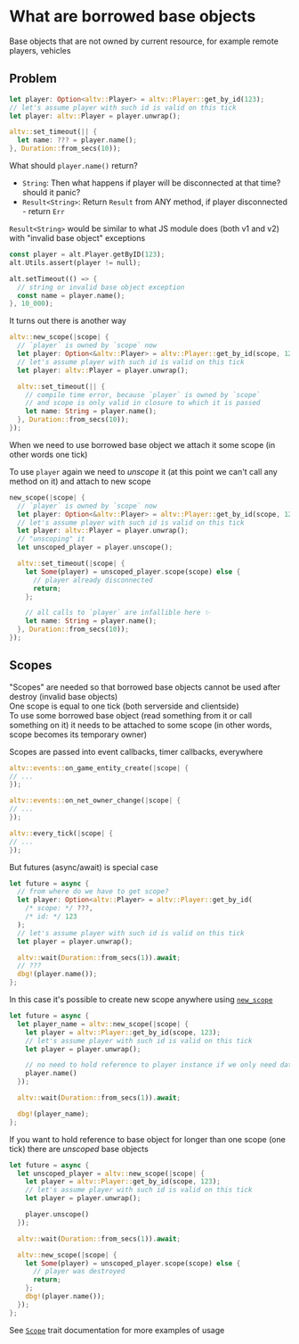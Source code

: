 # What are borrowed base objects

Base objects that are not owned by current resource,
for example remote players, vehicles

## Problem

```rust
let player: Option<altv::Player> = altv::Player::get_by_id(123);
// let's assume player with such id is valid on this tick
let player: altv::Player = player.unwrap();

altv::set_timeout(|| {
  let name: ??? = player.name();
}, Duration::from_secs(10));
```

What should `player.name()` return?

- `String`: Then what happens if player will be disconnected at that time? should it panic?
- `Result<String>`: Return `Result` from ANY method, if player disconnected - return `Err`

`Result<String>` would be similar to what JS module does (both v1 and v2) with "invalid base object" exceptions

```rust
const player = alt.Player.getByID(123);
alt.Utils.assert(player != null);

alt.setTimeout(() => {
  // string or invalid base object exception
  const name = player.name();
}, 10_000);
```

It turns out there is another way

```rust
altv::new_scope(|scope| {
  // `player` is owned by `scope` now
  let player: Option<&altv::Player> = altv::Player::get_by_id(scope, 123);
  // let's assume player with such id is valid on this tick
  let player: altv::Player = player.unwrap();

  altv::set_timeout(|| {
    // compile time error, because `player` is owned by `scope`
    // and scope is only valid in closure to which it is passed
    let name: String = player.name();
  }, Duration::from_secs(10));
});
```

When we need to use borrowed base object we attach it some scope (in other words one tick)

To use `player` again we need to _unscope_ it (at this point we can't call any method on it) and attach to new scope

```rust
new_scope(|scope| {
  // `player` is owned by `scope` now
  let player: Option<&altv::Player> = altv::Player::get_by_id(scope, 123);
  // let's assume player with such id is valid on this tick
  let player: altv::Player = player.unwrap();
  // "unscoping" it
  let unscoped_player = player.unscope();

  altv::set_timeout(|scope| {
    let Some(player) = unscoped_player.scope(scope) else {
      // player already disconnected
      return;
    };

    // all calls to `player` are infallible here ✨
    let name: String = player.name();
  }, Duration::from_secs(10));
});
```

## Scopes

"Scopes" are needed so that borrowed base objects cannot be used
after destroy (invalid base objects)<br>
One scope is equal to one tick (both serverside and clientside)<br>
To use some borrowed base object (read something from it or call something on it)
it needs to be attached to some scope (in other words, scope becomes its temporary owner)

Scopes are passed into event callbacks, timer callbacks, everywhere

```rust
altv::events::on_game_entity_create(|scope| {
// ...
});

altv::events::on_net_owner_change(|scope| {
// ...
});

altv::every_tick(|scope| {
// ...
});
```

But futures (async/await) is special case

```rust
let future = async {
  // from where do we have to get scope?
  let player: Option<altv::Player> = altv::Player::get_by_id(
    /* scope: */ ???,
    /* id: */ 123
  );
  // let's assume player with such id is valid on this tick
  let player = player.unwrap();

  altv::wait(Duration::from_secs(1)).await;
  // ???
  dbg!(player.name());
};
```

In this case it's possible to create new scope anywhere using [`new_scope`](super::scope::new_scope)

```rust
let future = async {
  let player_name = altv::new_scope(|scope| {
    let player = altv::Player::get_by_id(scope, 123);
    // let's assume player with such id is valid on this tick
    let player = player.unwrap();

    // no need to hold reference to player instance if we only need data from it
    player.name()
  });

  altv::wait(Duration::from_secs(1)).await;

  dbg!(player_name);
};
```

If you want to hold reference to base object for longer than one scope
(one tick) there are _unscoped_ base objects

```rust
let future = async {
  let unscoped_player = altv::new_scope(|scope| {
    let player = altv::Player::get_by_id(scope, 123);
    // let's assume player with such id is valid on this tick
    let player = player.unwrap();

    player.unscope()
  });

  altv::wait(Duration::from_secs(1)).await;

  altv::new_scope(|scope| {
    let Some(player) = unscoped_player.scope(scope) else {
      // player was destroyed
      return;
    };
    dbg!(player.name());
  });
};
```

See [`Scope`](super::scope::Scope#example) trait documentation for more examples of usage
